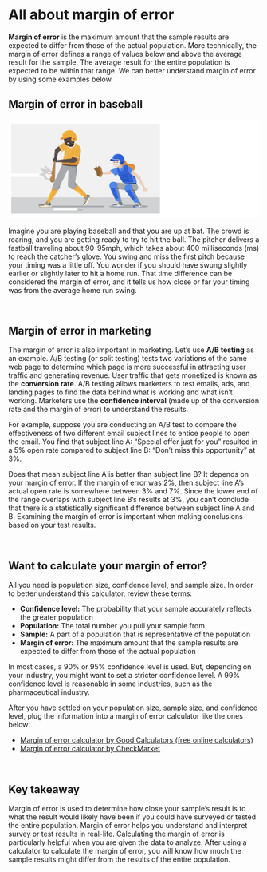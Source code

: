 # All about margin of error

**Margin of error** is the maximum amount that the sample results are expected to differ from those of the actual population. More technically, the margin of error defines a range of values below and above the average result for the sample. The average result for the entire population is expected to be within that range. We can better understand margin of error by using some examples below.

## Margin of error in baseball

![img](img/error1.png)

Imagine you are playing baseball and that you are up at bat. The crowd is roaring, and you are getting ready to try to hit the ball. The pitcher delivers a fastball traveling about 90-95mph, which takes about 400 milliseconds (ms) to reach the catcher’s glove. You swing and miss the first pitch because your timing was a little off. You wonder if you should have swung slightly earlier or slightly later to hit a home run. That time difference can be considered the margin of error, and it tells us how close or far your timing was from the average home run swing.   

&nbsp;

## Margin of error in marketing

The margin of error is also important in marketing. Let’s use **A/B testing** as an example. A/B testing (or split testing) tests two variations of the same web page to determine which page is more successful in attracting user traffic and generating revenue. User traffic that gets monetized is known as the **conversion rate**. A/B testing allows marketers to test emails, ads, and landing pages to find the data behind what is working and what isn’t working. Marketers use the **confidence interval** (made up of the conversion rate and the margin of error) to understand the results. 

For example, suppose you are conducting an A/B test to compare the effectiveness of two different email subject lines to entice people to open the email. You find that subject line A: “Special offer just for you” resulted in a 5% open rate compared to subject line B: “Don’t miss this opportunity” at 3%. 

Does that mean subject line A is better than subject line B? It depends on your margin of error. If the margin of error was 2%, then subject line A’s actual open rate is somewhere between 3% and 7%. Since the lower end of the range overlaps with subject line B’s results at 3%, you can’t conclude that there is a statistically significant difference between subject line A and B. Examining the margin of error is important when making conclusions based on your test results. 

&nbsp;

## Want to calculate your margin of error? 

All you need is population size, confidence level, and sample size. In order to better understand this calculator, review these terms:

* **Confidence level:** The probability that your sample accurately reflects the greater population 
* **Population:** The total number you pull your sample from
* **Sample:** A part of a population that is representative of the population
* **Margin of error:** The maximum amount that the sample results are expected to differ from those of the actual population

In most cases, a 90% or 95% confidence level is used. But, depending on your industry, you might want to set a stricter confidence level. A 99% confidence level is reasonable in some industries, such as the pharmaceutical industry. 

After you have settled on your population size, sample size, and confidence level, plug the information into a margin of error calculator like the ones below: 

* [Margin of error calculator by G​ood Calculators (free online calculators)](https://goodcalculators.com/margin-of-error-calculator/)
* [Margin of error calculator by CheckMarket](https://www.checkmarket.com/sample-size-calculator/#sample-size-margin-of-error-calculator)

&nbsp;

## Key takeaway

Margin of error is used to determine how close your sample’s result is to what the result would likely have been if you could have surveyed or tested the entire population. Margin of error helps you understand and interpret survey or test results in real-life.  Calculating the margin of error is particularly helpful when you are given the data to analyze. After using a calculator to calculate the margin of error, you will know how much the sample results might differ from the results of the entire population. 
